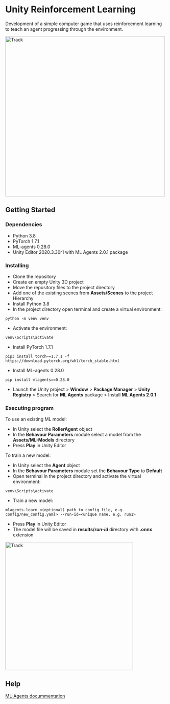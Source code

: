 

# Unity Reinforcement Learning

Development of a simple computer game that uses reinforcement learning to teach an agent progressing through the environment.

<img src="https://user-images.githubusercontent.com/52631916/183151196-cc9a7ec0-e6a9-4a4d-9c28-fb3b982da867.png" alt="Track" width="500"/>

## Getting Started

### Dependencies
* Python 3.8
* PyTorch 1.7.1 
* ML-agents 0.28.0 
* Unity Editor 2020.3.30r1 with ML Agents 2.0.1 package

### Installing

* Clone the repository
* Create en empty Unity 3D project
* Move the repository files to the project directory
* Add one of the existing scenes from **Assets/Scenes** to the project Hierarchy
* Install Python 3.8
* In the project directory open terminal and create a virtual environment: 
```
python -m venv venv
```
* Activate the environment:
```
venv\Scripts\activate
```
* Install PyTorch 1.7.1
```
pip3 install torch~=1.7.1 -f https://download.pytorch.org/whl/torch_stable.html
```
* Install ML-agents 0.28.0
```
pip install mlagents==0.28.0
```
* Launch the Unity project > **Window** > **Package Manager** > **Unity Registry** > Search for **ML Agents** package > Install **ML Agents 2.0.1**

### Executing program
To use an existing ML model:
* In Unity select the **RollerAgent** object
* In the **Behavour Parameters** module select a model from the **Assets/ML-Models** directory
* Press **Play** in Unity Editor

To train a new model:
* In Unity select the **Agent** object
* In the **Behavour Parameters** module set the **Behavour Type** to **Default**
* Open terminal in the project directory and activate the virtual environment:
```
venv\Scripts\activate
```
* Train a new model:
```
mlagents-learn <(optional) path to config file, e.g. config/new_config.yaml> --run-id=<unique name, e.g. run1>
```
* Press **Play** in Unity Editor
* The model file will be saved in **results/_run-id_** directory with **.onnx** extension

<img src="https://user-images.githubusercontent.com/52631916/183245626-cd8c2c2f-a687-473f-88e1-23f6525d8ba0.gif" alt="Track" width="400"/>

## Help

[ML-Agents docummentation](https://github.com/Unity-Technologies/ml-agents/tree/release_19_docs/docs)
